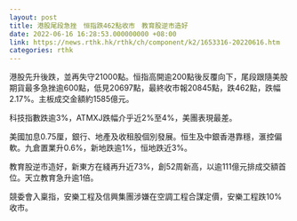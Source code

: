 ```yaml
---
layout: post
title: 港股尾段急挫　恒指跌462點收市　教育股逆市造好
date: 2022-06-16 16:28:53.000000000 +08:00
link: https://news.rthk.hk/rthk/ch/component/k2/1653316-20220616.htm
categories: rthk
---
```


港股先升後跌，並再失守21000點。恒指高開逾200點後反覆向下，尾段跟隨美股期貨最多急挫逾600點，低見20697點，最終收市報20845點，跌462點，跌幅2.17%。主板成交金額約1585億元。

科技指數跌逾3%，ATMXJ跌幅介乎近2%至4%，美團表現最差。

美國加息0.75厘，銀行、地產及收租股個別發展。恒生及中銀香港靠穩，滙控偏軟。九倉置業升0.6%，新地跌逾1%，恒地跌近3%。

教育股逆市造好，新東方在綫再升近73%，創52周新高，以逾111億元排成交額首位。天立教育急升逾1倍。

競委會入稟指，安樂工程及信興集團涉嫌在空調工程合謀定價，安樂工程跌10%收市。
